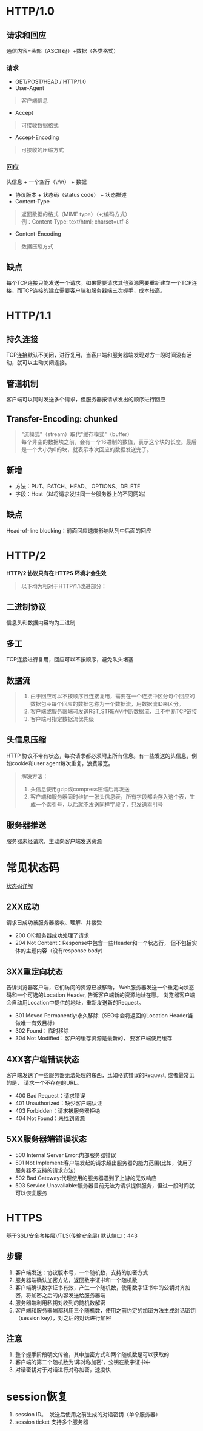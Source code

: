# HTTP/1.0

## 请求和回应
通信内容=头部（ASCII 码）+数据（各类格式）

### 请求
* GET/POST/HEAD / HTTP/1.0
* User-Agent
> 客户端信息
* Accept
> 可接收数据格式
* Accept-Encoding
> 可接收的压缩方式

### 回应
头信息 + 一个空行（\r\n） + 数据
* 协议版本 + 状态码（status code） + 状态描述
* Content-Type    
> 返回数据的格式（MIME type）（+;编码方式）      
> 例：Content-Type: text/html; charset=utf-8
* Content-Encoding
> 数据压缩方式

## 缺点
每个TCP连接只能发送一个请求。如果需要请求其他资源需要重新建立一个TCP连接，而TCP连接的建立需要客户端和服务器端三次握手，成本较高。

# HTTP/1.1
## 持久连接
TCP连接默认不关闭，进行复用，当客户端和服务器端发现对方一段时间没有活动，就可以主动关闭连接。

## 管道机制
客户端可以同时发送多个请求，但服务器按请求发出的顺序进行回应

## Transfer-Encoding: chunked
> "流模式"（stream）取代"缓存模式"（buffer）     
> 每个非空的数据块之前，会有一个16进制的数值，表示这个块的长度。最后是一个大小为0的块，就表示本次回应的数据发送完了。

## 新增
* 方法：PUT、PATCH、HEAD、 OPTIONS、DELETE
* 字段：Host（以将请求发往同一台服务器上的不同网站）

## 缺点
Head-of-line blocking：前面回应速度影响队列中后面的回应

# HTTP/2
**HTTP/2 协议只有在 HTTPS 环境才会生效**   
> 以下均为相对于HTTP/1.1改进部分：
## 二进制协议
信息头和数据内容均为二进制

## 多工
TCP连接进行复用，回应可以不按顺序，避免队头堵塞

## 数据流
> 1. 由于回应可以不按顺序且连接复用，需要在一个连接中区分每个回应的数据包->每个回应的数据包称为一个数据流，用数据流ID来区分。
> 2. 客户端或服务器端可发送RST_STREAM中断数据流，且不中断TCP链接   
> 3. 客户端可指定数据流优先级

## 头信息压缩
HTTP 协议不带有状态，每次请求都必须附上所有信息。有一些发送的头信息，例如cookie和user agent每次重复，浪费带宽。          
> 解决方法：     
> 1. 头信息使用gzip或compress压缩后再发送     
> 2. 客户端和服务器同时维护一张头信息表，所有字段都会存入这个表，生成一个索引号，以后就不发送同样字段了，只发送索引号

## 服务器推送
服务器未经请求，主动向客户端发送资源

# 常见状态码
[状态码详解](http://www.cnblogs.com/TankXiao/archive/2013/01/08/2818542.html#code206)
## 2XX成功
请求已成功被服务器接收、理解、并接受
* 200 OK:服务器成功处理了请求
* 204 Not Content：Response中包含一些Header和一个状态行， 但不包括实体的主题内容（没有response body）

## 3XX重定向状态
告诉浏览器客户端，它们访问的资源已被移动， Web服务器发送一个重定向状态码和一个可选的Location Header, 告诉客户端新的资源地址在哪。
浏览器客户端会自动用Location中提供的地址，重新发送新的Request。
* 301 Moved Permanently:永久移除（SEO中会将返回的Location Header当做唯一有效目标）
* 302 Found：临时移除
* 304 Not Modified：客户的缓存资源是最新的， 要客户端使用缓存

## 4XX客户端错误状态
客户端发送了一些服务器无法处理的东西，比如格式错误的Request, 或者最常见的是， 请求一个不存在的URL。
* 400 Bad Request：请求错误
* 401 Unauthorized：缺少客户端认证
* 403 Forbidden：请求被服务器拒绝
* 404 Not Found：未找到资源

## 5XX服务器端错误状态
* 500 Internal Server Error:内部服务器错误
* 501 Not Implement:客户端发起的请求超出服务器的能力范围(比如，使用了服务器不支持的请求方法)
* 502 Bad Gateway:代理使用的服务器遇到了上游的无效响应
* 503 Service Unavailable:服务器目前无法为请求提供服务，但过一段时间就可以恢复服务

# HTTPS
基于SSL(安全套接层)/TLS(传输安全层)
默认端口：443
## 步骤
1. 客户端发送：协议版本号，一个随机数，支持的加密方式      
2. 服务器端确认加密方法，返回数字证书和一个随机数            
3. 客户端确认数字证书有效，产生一个随机数，使用数字证书中的公钥对齐加密，将加密之后的内容发送给服务器端       
4. 服务器端利用私钥对收到的随机数解密      
5. 客户端和服务器端都利用三个随机数，使用之前约定的加密方法生成对话密钥（session key），对之后的对话进行加密

## 注意
1. 整个握手阶段明文传输，其中加密方式和两个随机数是可以获取的      
2. 客户端的第二个随机数为‘非对称加密’，公钥在数字证书中
3. 对话密钥对于对话进行对称加密，速度快

# session恢复
1. session ID。  发送后使用之前生成的对话密钥（单个服务器）
2. session ticket 支持多个服务器
